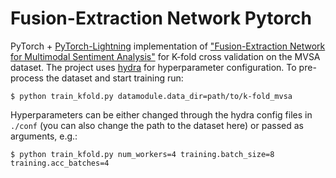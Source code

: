 # Fusion-Extraction Network Pytorch

PyTorch + [PyTorch-Lightning](https://github.com/PyTorchLightning/pytorch-lightning) implementation of
["Fusion-Extraction Network for Multimodal Sentiment Analysis"](
https://link.springer.com/chapter/10.1007/978-3-030-47436-2_59) for K-fold cross validation on the MVSA dataset. The
project uses [hydra](https://github.com/facebookresearch/hydra) for hyperparameter configuration. To pre-process the
dataset and start training run:

```shell
$ python train_kfold.py datamodule.data_dir=path/to/k-fold_mvsa
```

Hyperparameters can be either changed through the hydra config files in ``./conf`` (you can also change the path to the
dataset here) or passed as arguments, e.g.:

```shell
$ python train_kfold.py num_workers=4 training.batch_size=8 training.acc_batches=4
```

